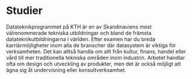 Studier
======

Datateknikprogrammet på KTH är en av Skandinaviens mest välrenommerade tekniska utbildningar och bland de främsta datateknikutbildningarna i världen. Efter examen har du breda karriärmöjligheter inom alla de branscher där datasystem är viktiga för verksamheten. Det kan alltså handla om allt från kultur, finans, handel eller vård till mer traditionella tekniska områden inom industrin. Arbetet handlar ofta om design och utveckling av produkter, men det är också möjligt att ägna sig åt undervisning eller konsultverksamhet.
